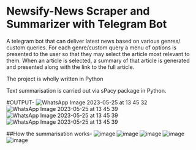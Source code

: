 # Newsify-News Scraper and Summarizer with Telegram Bot
A telegram bot that can deliver latest news based on various genres/ custom queries. For each genre/custom query a menu of options is presented to the user so that they may select the article most relevant to them. When an article is selected, a summary of that article is generated and presented along with the link to the full article.

The project is wholly written in Python

Text summarisation is carried out via sPacy package in Python.

#OUTPUT-
![WhatsApp Image 2023-05-25 at 13 45 32](https://github.com/SidM77/Newsify/assets/102024701/e6ee3943-43dc-4786-9ff1-6fc3a47adc9b)
![WhatsApp Image 2023-05-25 at 13 45 39](https://github.com/SidM77/Newsify/assets/102024701/54cdd3f2-b669-4b6c-bbf8-8a11145c8fa0)
![WhatsApp Image 2023-05-25 at 13 45 39](https://github.com/SidM77/Newsify/assets/102024701/e3a5d559-510a-45de-9050-fa996451f432)
![WhatsApp Image 2023-05-25 at 13 45 39](https://github.com/SidM77/Newsify/assets/102024701/44f59d0c-ecbc-427e-8393-770f5bbc51e4)

##How the summarisation works-
![image](https://github.com/SidM77/Newsify/assets/102024701/3f672228-02cd-4094-8e53-84a4eb04cfd7)
![image](https://github.com/SidM77/Newsify/assets/102024701/e0356ba9-ecf6-41dc-a4bf-6dac45bc76da)
![image](https://github.com/SidM77/Newsify/assets/102024701/f7651cbf-92c3-4b19-98fc-646055dd4437)
![image](https://github.com/SidM77/Newsify/assets/102024701/77663faf-0eda-4367-acbc-99622a9dfaca)
![image](https://github.com/SidM77/Newsify/assets/102024701/22eada1d-efdf-47b5-af72-ca627147b8a0)
